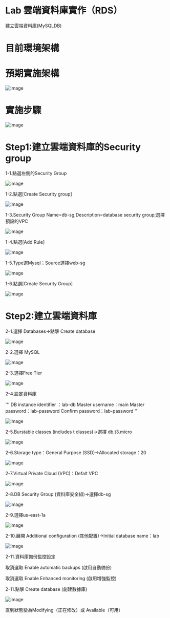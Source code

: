 #  Lab 雲端資料庫實作（RDS）

建立雲端資料庫(MySQLDB)

# 目前環境架構

# 預期實施架構

![image](https://user-images.githubusercontent.com/103306835/163801264-6e21b6ee-5fd6-4d29-9299-ce325e50b463.png)


# 實施步驟

![image](https://user-images.githubusercontent.com/103306835/174926615-7b29f3b1-3db5-412d-a479-1b06fdd59d37.png)

# Step1:建立雲端資料庫的Security group

1-1.點選左側的Security Group

![image](https://user-images.githubusercontent.com/103306835/184651053-52c5d6c3-846f-4873-9bf1-ece6e3107416.png)

1-2.點選[Create Security group]

![image](https://user-images.githubusercontent.com/103306835/184651242-27c939a0-455e-43c7-894e-a6717dd7da54.png)

1-3.Security Group Name=db-sg;Description=database security group;選擇預設的VPC

![image](https://user-images.githubusercontent.com/103306835/184651696-cb8df758-c71b-47f2-8146-ebb9c0a6fdc4.png)

1-4.點選[Add Rule]

![image](https://user-images.githubusercontent.com/103306835/184651894-1ce8923e-9534-4fb6-b190-f370501690cb.png)

1-5.Type選Mysql；Source選擇web-sg

![image](https://user-images.githubusercontent.com/103306835/192962911-aa708a77-4050-497c-a064-30f912699a80.png)

1-6.點選[Create Security Group]

![image](https://user-images.githubusercontent.com/103306835/184652100-08e885ae-a0c7-4d13-97bb-3bc609212aec.png)


# Step2:建立雲端資料庫

2-1.選擇 Databases->點擊 Create database

![image](https://user-images.githubusercontent.com/103306835/166851850-0ac75d84-0c5a-4100-980c-594c16f98359.png)

2-2.選擇 MySQL

![image](https://user-images.githubusercontent.com/103306835/166851863-0d74cad0-fafa-46d9-93ed-97875242100f.png)

2-3.選擇Free Tier

![image](https://user-images.githubusercontent.com/103306835/166851891-d4bdc05f-55ae-41f1-ae49-ef24dd1a9894.png)

2-4.設定資料庫

'''
DB instance identifier ：lab-db
Master username：main
Master password：lab-password
Confirm password：lab-password
'''

![image](https://user-images.githubusercontent.com/103306835/166851904-f63ad32d-8a37-4119-92ec-c4d562fa20e9.png)

2-5.Burstable classes (includes t classes)->選擇 db.t3.micro

![image](https://user-images.githubusercontent.com/103306835/166851986-10cbb5d4-3c2b-46c4-9d6b-9f68a8c4ef50.png)

2-6.Storage type：General Purpose (SSD)->Allocated storage：20

![image](https://user-images.githubusercontent.com/103306835/166852007-4323f0ce-6fc9-4889-8e67-e156baf38cf7.png)

2-7.Virtual Private Cloud (VPC)：Defalt VPC

![image](https://user-images.githubusercontent.com/103306835/166852047-11c77aaf-9349-4d51-bad4-39e8d06a38ff.png)

2-8.DB Security Group (資料庫安全組)->選擇db-sg

![image](https://user-images.githubusercontent.com/103306835/184650770-926f3c1e-3ec3-4112-ab64-366566bd1779.png)

2-9.選擇us-east-1a

![image](https://user-images.githubusercontent.com/103306835/184650794-8848b88b-5277-4265-a0ee-c38d90b26c2e.png)


2-10.展開  Additional configuration (其他配置)->Initial database name：lab

![image](https://user-images.githubusercontent.com/103306835/166852134-8c733217-343b-47f2-a461-3578545457c7.png)

2-11.資料庫備份監控設定

取消選取 Enable automatic backups (啟用自動備份)

取消選取 Enable Enhanced monitoring (啟用增強監控)

2-11.點擊 Create database (創建數據庫)

![image](https://user-images.githubusercontent.com/103306835/166852184-a3222568-0874-4fec-a350-eed970b6293c.png)


直到狀態變為Modifying（正在修改）或 Available（可用）

